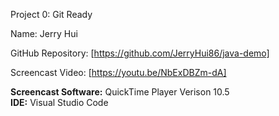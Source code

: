 Project 0: Git Ready

Name: Jerry Hui  

GitHub Repository: [https://github.com/JerryHui86/java-demo]

Screencast Video: [https://youtu.be/NbExDBZm-dA]  

**Screencast Software:** QuickTime Player Verison 10.5  
**IDE:** Visual Studio Code  

